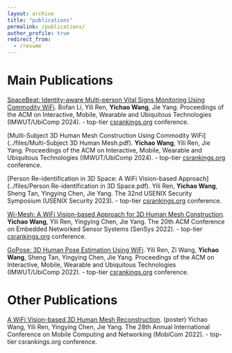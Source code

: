 ```yaml
---
layout: archive
title: "publications"
permalink: /publications/
author_profile: true
redirect_from:
  - /resume
---
```


Main Publications
======
[SpaceBeat: Identity-aware Multi-person Vital Signs Monitoring Using Commodity WiFi](../files/SpaceBeat.pdf).
Bofan Li, Yili Ren, **Yichao Wang**, Jie Yang.
Proceedings of the ACM on Interactive, Mobile, Wearable and Ubiquitous Technologies (IMWUT/UbiComp 2024). - top-tier [csrankings.org](https://csrankings.org/) conference.


[Multi-Subject 3D Human Mesh Construction Using Commodity WiFi](../files/Multi-Subject 3D Human Mesh.pdf).
**Yichao Wang**, Yili Ren, Jie Yang.
Proceedings of the ACM on Interactive, Mobile, Wearable and Ubiquitous Technologies (IMWUT/UbiComp 2024). - top-tier [csrankings.org](https://csrankings.org/) conference.

[Person Re-identification in 3D Space: A WiFi Vision-based Approach](../files/Person Re-identification in 3D Space.pdf).
Yili Ren, **Yichao Wang**, Sheng Tan, Yingying Chen, Jie Yang.
The 32nd USENIX Security Symposium (USENIX Security 2023). - top-tier [csrankings.org](https://csrankings.org/) conference.

[Wi-Mesh: A WiFi Vision-based Approach for 3D Human Mesh Construction](../files/Wi-Mesh.pdf).
**Yichao Wang**, Yili Ren, Yingying Chen, Jie Yang.
The 20th ACM Conference on Embedded Networked Sensor Systems (SenSys 2022). - top-tier [csrankings.org](https://csrankings.org/) conference.

[GoPose: 3D Human Pose Estimation Using WiFi](../files/GoPose.pdf).
Yili Ren, Zi Wang, **Yichao Wang**, Sheng Tan, Yingying Chen, Jie Yang.
Proceedings of the ACM on Interactive, Mobile, Wearable and Ubiquitous Technologies (IMWUT/UbiComp 2022). - top-tier [csrankings.org](https://csrankings.org/) conference.


Other Publications
======
[A WiFi Vision-based 3D Human Mesh Reconstruction](). (poster)
Yichao Wang, Yili Ren, Yingying Chen, Jie Yang.
The 28th Annual International Conference on Mobile Computing and Networking (MobiCom 2022). - top-tier csrankings.org conference.


